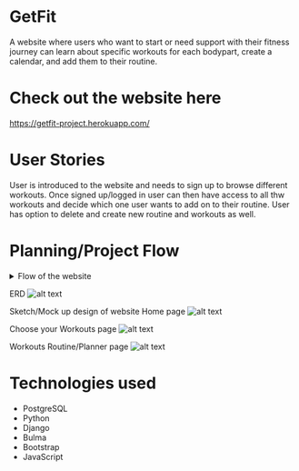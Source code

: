 # GetFit
A website where users who want to start or need support with their fitness journey can learn about specific workouts for each bodypart, create a calendar, and add them to their routine.

# Check out the website here
https://getfit-project.herokuapp.com/

# User Stories
User is introduced to the website and needs to sign up to browse different workouts. Once signed up/logged in user can then have access to all thw workouts and decide which one user wants to add on to their routine. User has option to delete and create new routine and workouts as well.

# Planning/Project Flow

<details>
<summary>Flow of the website</summary>
<br>
  
Flow of the website 
  
![alt text](https://i.imgur.com/rkzUusE.png)
  
</details>



ERD 
![alt text](https://i.imgur.com/mBB5svo.jpg)

Sketch/Mock up design of website
Home page
![alt text](https://i.imgur.com/gZtw9Ym.png)

Choose your Workouts page
![alt text](https://i.imgur.com/M8ANPQO.jpg)

Workouts Routine/Planner page
![alt text](https://i.imgur.com/mIE7SCL.png)

# Technologies used
* PostgreSQL
* Python
* Django 
* Bulma
* Bootstrap
* JavaScript
